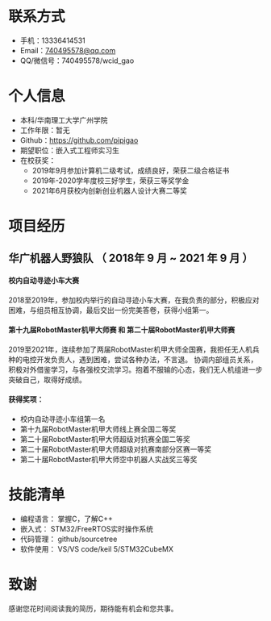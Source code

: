 # 联系方式

- 手机：13336414531
- Email：740495578@qq.com
- QQ/微信号：740495578/wcid_gao

# 个人信息

- 本科/华南理工大学广州学院
- 工作年限：暂无
- Github：https://github.com/pipigao
- 期望职位：嵌入式工程师实习生
- 在校获奖：
   - 2019年9月参加计算机二级考试，成绩良好，荣获二级合格证书
   - 2019年-2020学年度校三好学生，荣获三等奖学金
   - 2021年6月获校内创新创业机器人设计大赛二等奖
   
# 项目经历

## 华广机器人野狼队 （ 2018年 9 月 ~ 2021 年 9 月 ）

#### 校内自动寻迹小车大赛

2018至2019年，参加校内举行的自动寻迹小车大赛，在我负责的部分，积极应对困难，与组员相互协调，最后交出一份完美答卷，获得小组第一。

#### 第十九届RobotMaster机甲大师赛 和 第二十届RobotMaster机甲大师赛

  2019至2021年，连续参加了两届RobotMaster机甲大师全国赛，我担任无人机兵种的电控开发负责人，遇到困难，尝试各种办法，不言退。
协调内部组员关系，积极对外借鉴学习，与各强校交流学习。抱着不服输的心态，我们无人机组进一步突破自己，取得好成绩。

#### 获得奖项：
   - 校内自动寻迹小车组第一名
   - 第十九届RobotMaster机甲大师线上赛全国二等奖
   - 第二十届RobotMaster机甲大师超级对抗赛全国二等奖
   - 第二十届RobotMaster机甲大师超级对抗赛南部分区赛一等奖
   - 第二十届RobotMaster机甲大师空中机器人实战奖三等奖

# 技能清单

- 编程语言： 掌握C，了解C++
- 嵌入式： STM32/FreeRTOS实时操作系统
- 代码管理： github/sourcetree
- 软件使用： VS/VS code/keil 5/STM32CubeMX

# 致谢

感谢您花时间阅读我的简历，期待能有机会和您共事。

